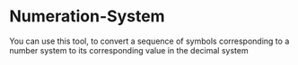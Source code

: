 # Numeration-System
You can use this tool, to convert a sequence of symbols corresponding to a number system to its corresponding value in the decimal system
